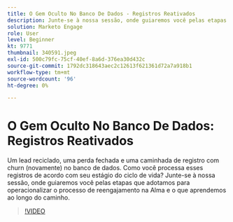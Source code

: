 ```yaml
---
title: O Gem Oculto No Banco De Dados - Registros Reativados
description: Junte-se à nossa sessão, onde guiaremos você pelas etapas que adotamos para operacionalizar o processo de reengajamento na Alma e o que aprendemos ao longo do caminho.
solution: Marketo Engage
role: User
level: Beginner
kt: 9771
thumbnail: 340591.jpeg
exl-id: 500c79fc-75cf-40ef-8a6d-376ea30d432c
source-git-commit: 1792dc318643aec2c12613f621361d72a7a918b1
workflow-type: tm+mt
source-wordcount: '96'
ht-degree: 0%

---
```


# O Gem Oculto No Banco De Dados: Registros Reativados

Um lead reciclado, uma perda fechada e uma caminhada de registro com churn (novamente) no banco de dados. Como você processa esses registros de acordo com seu estágio do ciclo de vida? Junte-se à nossa sessão, onde guiaremos você pelas etapas que adotamos para operacionalizar o processo de reengajamento na Alma e o que aprendemos ao longo do caminho.

>[!VIDEO](https://video.tv.adobe.com/v/340591/?quality=12&learn=on)
